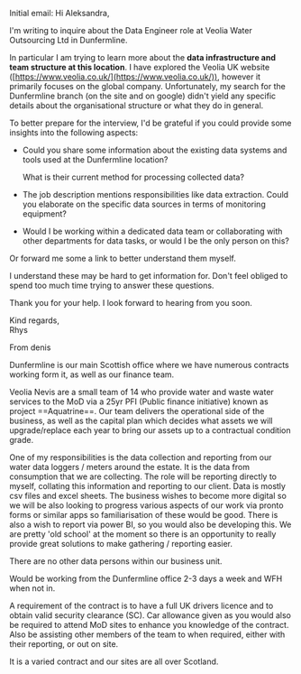 Initial email:
Hi Aleksandra,

I'm writing to inquire about the Data Engineer role at Veolia Water Outsourcing Ltd in Dunfermline. 

In particular I am trying to learn more about the **data infrastructure and team structure at this location**. I have explored the Veolia UK website ([https://www.veolia.co.uk/](https://www.veolia.co.uk/)), however it primarily focuses on the global company. Unfortunately, my search for the Dunfermline branch (on the site and on google) didn't yield any specific details about the organisational structure or what they do in general.

To better prepare for the interview, I'd be grateful if you could provide some insights into the following aspects:

- Could you share some information about the existing data systems and tools used at the Dunfermline location?
    
    What is their current method for processing collected data?
    
- The job description mentions responsibilities like data extraction. Could you elaborate on the specific data sources in terms of monitoring equipment?
    
- Would I be working within a dedicated data team or collaborating with other departments for data tasks, or would I be the only person on this?
    

Or forward me some a link to better understand them myself.

  

I understand these may be hard to get information for. Don't feel obliged to spend too much time trying to answer these questions.

Thank you for your help. I look forward to hearing from you soon.

Kind regards,  
Rhys

 
 From denis

Dunfermline is our main Scottish office where we have numerous contracts working form it, as well as our finance team.

Veolia Nevis are a small team of 14 who provide water and waste water services to the MoD via a 25yr PFI (Public finance initiative) known as project ==Aquatrine==. Our team delivers the operational side of the business, as well as the capital plan which decides what assets we will upgrade/replace each year to bring our assets up to a contractual condition grade.

One of my responsibilities is the data collection and reporting from our water data loggers / meters around the estate. It is the data from consumption that we are collecting. The role will be reporting directly to myself, collating this information and reporting to our client. Data is mostly csv files and excel sheets. The business wishes to become more digital so we will be also looking to progress various aspects of our work via pronto forms or similar apps so familiarisation of these would be good. There is also a wish to report via power BI, so you would also be developing this. We are pretty 'old school' at the moment so there is an opportunity to really provide great solutions to make gathering / reporting easier.

There are no other data persons within our business unit.

Would be working from the Dunfermline office 2-3 days a week and WFH when not in.

A requirement of the contract is to have a full UK drivers licence and to obtain valid security clearance (SC). Car allowance given as you would also be required to attend MoD sites to enhance you knowledge of the contract. Also be assisting other members of the team to when required, either with their reporting, or out on site.

It is a varied contract and our sites are all over Scotland.





